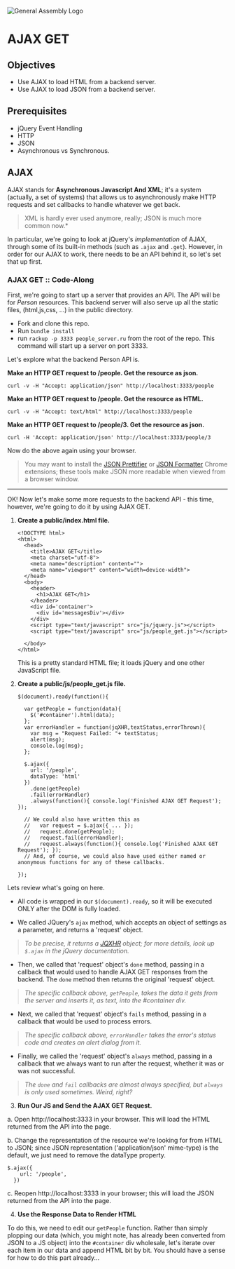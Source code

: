 ![General Assembly Logo](http://i.imgur.com/ke8USTq.png)

# AJAX GET

## Objectives


- Use AJAX to load HTML from a backend server.
- Use AJAX to load JSON from a backend server.

## Prerequisites

- jQuery Event Handling
- HTTP
- JSON
- Asynchronous vs Synchronous.  

## AJAX

AJAX stands for **Asynchronous Javascript And XML**; it's a system (actually, a set of systems) that allows us to asynchronously make HTTP requests and set callbacks to handle whatever we get back.

> XML is hardly ever used anymore, really; JSON is much more common now.*

In particular, we're going to look at jQuery's _implementation_ of AJAX, through some of its built-in methods (such as `.ajax` and `.get`).
However, in order for our AJAX to work, there needs to be an API behind it, so let's set that up first.

### AJAX GET :: Code-Along

First, we're going to start up a server that provides an API. The API will be for *Person* resources. This backend server will also serve up all the static files, (html,js,css, ...) in the public directory.

- Fork and clone this repo.
- Run `bundle install`
- run `rackup -p 3333 people_server.ru` from the root of the repo. This command will start up a server on port 3333.

Let's explore what the backend Person API is.  

**Make an HTTP GET request to /people. Get the resource as json.**

```
curl -v -H "Accept: application/json" http://localhost:3333/people
```

**Make an HTTP GET request to /people. Get the resource as HTML.**

```
curl -v -H "Accept: text/html" http://localhost:3333/people
```

**Make an HTTP GET request to /people/3. Get the resource as json.**

```
curl -H 'Accept: application/json' http://localhost:3333/people/3
```

Now do the above again using your browser.

> You may want to install the [JSON Prettifier](http://goo.gl/0ueVkS) or [JSON Formatter](http://goo.gl/ZDLWY0) Chrome extensions; these tools make JSON more readable when viewed from a browser window.

<hr>

OK! Now let's make some more requests to the backend API - this time, however, we're going to do it by using AJAX GET.

1. **Create a public/index.html file.**

    ```
    <!DOCTYPE html>
    <html>
      <head>
        <title>AJAX GET</title>
        <meta charset="utf-8">
        <meta name="description" content="">
        <meta name="viewport" content="width=device-width">
      </head>
      <body>
        <header>
          <h1>AJAX GET</h1>
        </header>
        <div id='container'>
          <div id='messagesDiv'></div>
        </div>
        <script type="text/javascript" src="js/jquery.js"></script>
        <script type="text/javascript" src="js/people_get.js"></script>

      </body>
    </html>
    ```

    This is a pretty standard HTML file; it loads jQuery and one other JavaScript file.

2. **Create a public/js/people_get.js file.**

    ```
    $(document).ready(function(){

      var getPeople = function(data){
        $('#container').html(data);
      };
      var errorHandler = function(jqXHR,textStatus,errorThrown){
        var msg = "Request Failed: "+ textStatus;
        alert(msg);
        console.log(msg);
      };

      $.ajax({
        url: '/people',
        dataType: 'html'
      })
        .done(getPeople)
        .fail(errorHandler)
        .always(function(){ console.log('Finished AJAX GET Request'); });

      // We could also have written this as
      //   var request = $.ajax({ ... });
      //   request.done(getPeople);
      //   request.fail(errorHandler);
      //   request.always(function(){ console.log('Finished AJAX GET Request'); });  
      // And, of course, we could also have used either named or anonymous functions for any of these callbacks.

    });
    ```

  Lets review what's going on here.

  * All code is wrapped in our `$(document).ready`, so it will be executed ONLY after the DOM is fully loaded.

  * We called JQuery's `ajax` method, which accepts an object of settings as a parameter, and returns a 'request' object.
   > _To be precise, it returns a [JQXHR](http://api.jquery.com/Types/#jqXHR) object; for more details, look up `$.ajax` in the jQuery documentation._

  * Then, we called that 'request' object's `done` method, passing in a callback that would used to handle AJAX GET responses from the backend. The `done` method then returns the original 'request' object.
   >_The specific callback above, `getPeople`, takes the data it gets from the server and inserts it, as text, into the #container div._

  * Next, we called that 'request' object's `fails` method, passing in a callback that would be used to process errors.
   >_The specific callback above, `errorHandler` takes the error's status code and creates an alert dialog from it._

  * Finally, we called the 'request' object's `always` method, passing in a callback that we always want to run after the request, whether it was or was not successful.
  >_The `done` and `fail` callbacks are almost always specified, but `always` is only used sometimes. Weird, right?_

3. **Run Our JS and Send the AJAX GET Request.**

  a. Open http://localhost:3333 in your browser. This will load the HTML returned from the API into the page.

  b. Change the representation of the resource we're looking for from HTML to JSON; since JSON representation ('application/json' mime-type) is the default, we just need to remove the dataType property.

  ```
  $.ajax({
      url: '/people',
    })

  ```

  c. Reopen http://localhost:3333 in your browser; this will load the JSON returned from the API into the page.

4. **Use the Response Data to Render HTML**

  To do this, we need to edit our `getPeople` function. Rather than simply plopping our data (which, you might note, has already been converted from JSON to a JS object) into the `#container` div wholesale, let's iterate over each item in our data and append HTML bit by bit. You should have a sense for how to do this part already...
